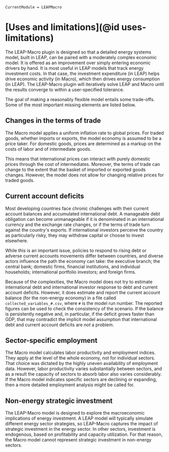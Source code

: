 ```@meta
CurrentModule = LEAPMacro
```

# [Uses and limitations](@id uses-limitations)
The LEAP-Macro plugin is designed so that a detailed energy systems model, built in LEAP, can be paired with a moderately complex economic model. It is offered as an improvement over simply entering economic drivers by hand. It is most useful in LEAP models that track energy investment costs. In that case, the investment expenditure (in LEAP) helps drive economic activity (in Macro), which then drives energy consumption (in LEAP). The LEAP-Macro plugin will iteratively solve LEAP and Macro until the results converge to within a user-specified tolerance.

The goal of making a reasonably flexible model entails some trade-offs. Some of the most important missing elements are listed below.

## Changes in the terms of trade
The Macro model applies a uniform inflation rate to global prices. For traded goods, whether imports or exports, the model economy is assumed to be a price taker. For domestic goods, prices are determined as a markup on the costs of labor and of intermediate goods.

This means that international prices can interact with purely domestic prices through the cost of intermediates. Moreover, the terms of trade can change to the extent that the basket of imported or exported goods changes. However, the model does not allow for changing relative prices for traded goods.

## Current account deficits
Most developing countries face chronic challenges with their current account balances and accumulated international debt. A manageable debt obligation can become unmanageable if it is denominated in an international currency and the exchange rate changes, or if the terms of trade turn against the country's exports. If international investors perceive the country as particularly risky, they may withdraw capital or choose to invest elsewhere.

While this is an important issue, policies to respond to rising debt or adverse current accounts movements differ between countries, and diverse actors influence the path the economy can take: the executive branch; the central 
bank; domestic firms, financial institutions, and individual households; international portfolio investors; and foreign firms.

Because of the complexities, the Macro model does not try to estimate international debt and international investor response to debt and current account deficits. However, it does estimate and report the current account balance (for the non-energy economy) in a file called `collected_variables_#.csv`, where `#` is the model run number. The reported figures can be used to check the consistency of the scenario. If the balance is persistently negative and, in particular, if the deficit grows faster than GDP, that may contradict the implicit model assumption that international debt and current account deficits are _not_ a problem.

## Sector-specific employment
The Macro model calculates labor productivity and employment indices. They apply at the level of the whole economy, not for individual sectors. That choice was dictated by the highly uneven availability of employment data. However, labor productivity varies substantially between sectors, and as a result the capacity of sectors to absorb labor also varies considerably. If the Macro model indicates specific sectors are declining or expanding, then a more detailed employment analysis might be called for.

## Non-energy strategic investment
The LEAP-Macro model is designed to explore the macroeconomic implications of energy investment. A LEAP model will typically simulate different energy sector strategies, so LEAP-Macro captures the impact of strategic investment in the energy sector. In other sectors, investment is endogenous, based on profitability and capacity utilization. For that reason, the Macro model cannot represent strategic investment in non-energy sectors.
